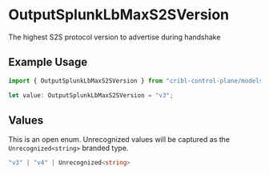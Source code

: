 # OutputSplunkLbMaxS2SVersion

The highest S2S protocol version to advertise during handshake

## Example Usage

```typescript
import { OutputSplunkLbMaxS2SVersion } from "cribl-control-plane/models";

let value: OutputSplunkLbMaxS2SVersion = "v3";
```

## Values

This is an open enum. Unrecognized values will be captured as the `Unrecognized<string>` branded type.

```typescript
"v3" | "v4" | Unrecognized<string>
```